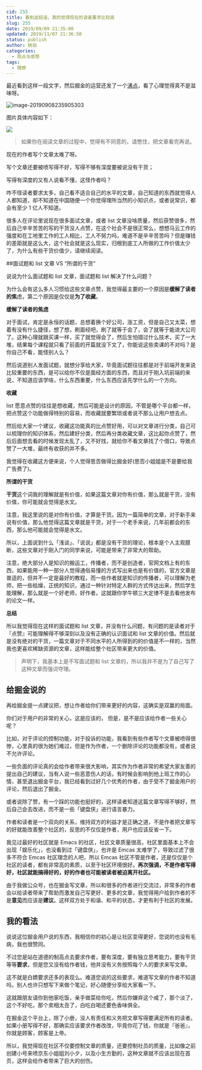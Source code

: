 ```yaml
---
cid: 255
title: 看到这段话，真的觉得现在的读者要求比较高
slug: 255
date: 2019/09/09 21:35:00
updated: 2019/11/07 21:36:50
status: publish
author: 桃翁
categories: 
  - 观点与感想
tags: 
  - 随想
---
```




最近看到这样一段文字，然后掘金的运营还发了一个[沸点](https://juejin.im/pin/5d73b51cf265da1975253cf1)，看了心理觉得真不是滋味呀。

![image-20190908235905303](http://imgs.taoweng.site/2019-09-08-161633.jpg)

图片具体内容如下：

![](https://user-gold-cdn.xitu.io/2019/9/7/16d0bfb71f60c0c4?w=990&h=2400&f=png&s=694482)

> 如果你在阅读文章的过程中，觉得有不同意的，请憋住，把文章看完再说。

现在的作者写个文章太难了呀。

写个文章还要被喷写得不好，写得不够有深度要被说没有干货；

写得有深度的又有人说看不懂，这怪作者吗？

咋不怪读者要求太多，自己看不适合自己的水平的文章，自己知道的东西就觉得人人都知道，却不知道在中国随便一个你觉得理所当然的小知识点，或者说常识，都会有至少 1 亿人不知道。

很多人在评论里说现在很多面试文章，或者 list 文章没啥质量，然后获赞很多，然后自己辛辛苦苦的写的干货没人点赞，在这个社会不是很正常么，想想马云工作的强度和在工地里工作的工人相比，工人不努力吗，难道不是辛辛苦苦吗？但是赚钱的差距就是这么大，这个社会就是这么现实，归根到底工人所做的工作价值太少了，为什么有些干货价值少，请继续阅读。

##面试题和 list 文章 VS “所谓的干货” 

说说为什么面试题和 list 文章，面试题和 list 解决了什么问题？

为什么会有这么多人习惯给这些文章点赞，我觉得最主要的一个原因是**缓解了读者的焦**虑，第二个原因是仅仅是**为了收藏**。

**缓解了读者的焦虑**

对于面试，肯定是永恒的话题，总想着换个好公司，涨工资，但是自己又太菜，想着有没有什么捷径，想了想，刷面经吧，刷了就等于会了，会了就等于能进大公司了。这种心理就跟买课一样，买了就觉得会了，然后生怕错过什么技术，买了一大堆，结果每个课程就只看了前面的开篇就没下文了，你能说这些卖课的不对吗？是你自己不看，能怪别人么？

然后说道别人发面试题，就想分享给大家，毕竟面试题往往都是对于前端开发来说比较重要的东西，是可以给你不仅是面经方面的东西，而且对于刚入坑前端的来说，不知道应该学啥，什么东西重要，什么东西应该先学什么的一个方向。

**收藏**

list 愿意点赞的往往是想收藏，然后可能是设计的原因，不管是哪个平台都一样，把点赞这个功能做得特别的容易，而收藏就要繁琐或者说不那么让用户想去点。

然后给大家一个建议，收藏这功能真的比点赞好用，可以对文章进行分类，自己可以梳理你的知识体系，然后建好分类，然后再分类收藏文章，这比起你点赞了，然后后面想去看的时候发现太乱了，又不好找，就给你不看文章找了个借口，导致点赞了一大堆，最终有收获的并不多。

我觉得在收藏这方便来说，个人觉得思否做得比掘金好(思否小姐姐是不是要给我广告费了)。

**所谓的干货**

**干货**这个词我的理解就是有价值，如果这篇文章对你有价值，那么就是干货，没有价值，你可能就会觉得是水文。

注意，我这里说的是对你有价值，才算是干货。因为一篇简单的文章，对于新手来说有价值，那么他觉得这篇文章就是干货，对于一个老手来说，几年前都会的东西，那么他可能就会觉得是水文。

所以，上面说到什么「浅谈」、「说说」都是没有干货的理论，根本是个人主观臆断，这些文章对于刚入门的同学来说，可能是带来了非常大的帮助。

注意，绝大部分人是知识的搬运工，传播者，而不是创造者，官网文档上有的东西，如果能用一种一部分人觉得通俗易懂的方式写出来也是有价值的，官方文章是普适的，但并不一定是最好的教程，而一些作者就是知识的传播者，可以理解为老师，把一些枯燥，正统的知识，通过一种针对特定人群的方式传达出来，然后学生能理解，那么就是一个好老师，好作者。这就跟你学牛顿三大定律不是去看他发布的论文一样。

**总结**

所以我觉得现在这样的面试题和 list 文章，并没有什么问题，有问题的是读者对于『点赞』可能理解得不够深刻以及没有正确的认识面试和 list 文章的价值。然后就是没有绝对的干货，一篇文章对于不同水平的人所得到的的价值是不一样的，当然我也更喜欢稀缺资源的文章，这样能给整个社区带来更大的价值。

> 声明下，我基本上是不写面试题和 list 文章的，所以我并不是为了自己写了这种文章而强词夺理。

## 给掘金说的

再给掘金提一点建议把，想让作者给你们带来更好的内容，这确实是双赢的局面。

你们对于用户的非常的关心，这是应该的， 但是，是不是应该给作者一些关心呢？

比如，对于评论的控制功能，对于投诉的功能，我看到有些作者写个文章被喷得很惨，心里真的很为她们难过，但是作为作者，一个删除评论的功能都没有，或者说不允许评论。

一些负面的评论真的会给作者带来很大影响，其实作为作者非常的希望大家友善的提出自己的建议，当有人说一些恶意伤人的话，有时候会影响到他上班工作的心情，甚至退出掘金平台，我已经看到过好几个优秀的作者，由于受不了掘金用户的评论，然后退出了掘金。

或者说除了赞，有一个踩的功能也挺好的，这样读者知道这篇文章写得不够好，然后自己会去改进，而不是一些「键盘侠」进行语言暴力。

作者和读者是一个双向的关系，维持双方的利益才是正确之道，不是作者把文章写的好就能改善整个社区的，反思的不仅仅是作者，用户也应该反省一下。

我见过最好的社区就是 Emacs 的社区，社区文章质量很高，社区里面基本上不会出现「娱乐化」，也没看到过「键盘侠」，也许是 Emcas 太难学了，导致过滤了很多不符合 Emcas 社区理念的人吧，所以 Emcas 社区不管是作者，还是仅仅是个社区的读者，都有非常高的素质，以至于社区环境很好。**再次强调，不是作者写得好，社区就能搞得好的，好的作者也可能被读者被迫离开社区。**

由于我做公众号，也在掘金写文章，所以和很多的作者进行交流过，非常多的作者会以给读者带来了帮助而激发自己写更好、更多的文章，我觉得用户给到作者的不是**意见**而应该是**建议**。这样双方处于和谐、和平的状态，才更有利于社区的发展。

## 我的看法

说说这位掘金用户说的东西，我相信你的初心是让社区变得更好，您说的也没有毛病，我也很赞同。

不过您是站在道德的制高点去要求作者，要有深度，要有独立思考能力，要有干货等等**要求**，但是您又没有给作者钱，他并没有义务按照每个人的要求来写文章。

这不就是白嫖要求还多的表现么。难道您说的这些要求，难道写文章的作者不知道吗，别人也许只想写下来做个笔记，好心随便分享给大家看一下。

这就跟朋友请你到他家吃饭，亲手做菜给你吃，然后你嫌弃这个咸了，那个淡了，这个不好吃，那个卖相太丑了，白吃白喝还要色香味俱全。

在掘金这个平台上，除了小册，没人有责任和义务把文章写得要满足所有的读者。如果小册写得不好，那确实应该要求作者改改，毕竟你花了钱，你就是『爸爸』，你就是顾客，顾客是上帝。

所以，我觉得现在社区不仅要控制文章的质量，还要控制社员的质量，比如像之前创建小号来喷京东小姐姐刘小夕，以及小生方勤的，这种文章就不应该出现在首页，这样会给作者带来了巨大的创伤。